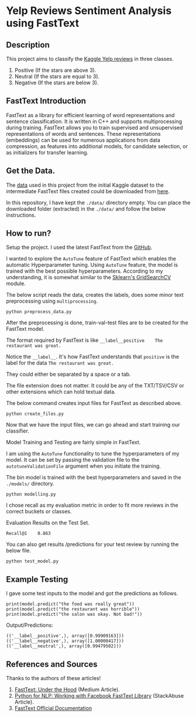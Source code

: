 # Yelp Reviews Sentiment Analysis using FastText

## Description

This project aims to classify the <a href="https://www.kaggle.com/yelp-dataset/yelp-dataset/version/4/">Kaggle Yelp reviews</a> in three classes.

1) Positive (If the stars are above 3).
2) Neutral  (If the stars are equal to 3).
3) Negative (If the stars are below 3).

## FastText Introduction

FastText as a library for efficient learning of word representations and sentence classification. It is written in C++ and supports multiprocessing during training. FastText allows you to train supervised and unsupervised representations of words and sentences. These representations (embeddings) can be used for numerous applications from data compression, as features into additional models, for candidate selection, or as initializers for transfer learning.

## Get the Data.

The <a href="https://drive.google.com/open?id=1wVN-TYx53pbTEnkHzcpMsm9SADvowUx3">data</a> used in this project from the initial Kaggle dataset to the intermediate FastText files created could be downloaded from <a href="https://drive.google.com/open?id=1wVN-TYx53pbTEnkHzcpMsm9SADvowUx3">here</a>.

In this repository, I have kept the `./data/` directory empty. You can place the downloaded folder (extracted) in the `./data/` and follow the below instructions.


## How to run?

Setup the project. I used the latest FastText from the <a href="https://github.com/facebookresearch/fastText">GitHub</a>.

I wanted to explore the `AutoTune` feature of FastText which enables the automatic Hyperparameter tuning. Using `AutoTune` feature, the model is trained with the best possible hyperparameters. According to my understanding, it is somewhat similar to the <a href="https://scikit-learn.org/stable/modules/generated/sklearn.model_selection.GridSearchCV.html">Sklearn's GridSearchCV</a> module.

The below script reads the data, creates the labels, does some minor text preprocessing using `multiprocessing`.

```
python preprocess_data.py
```

After the preprocessing is done, train-val-test files are to be created for the FastText model.

The format required by FastText is like `__label__positive    The restaurant was great.`

Notice the `__label__`. It's how FastText understands that `positive` is the label for the data `The restaurant was great.`

They could either be separated by a space or a tab.

The file extension does not matter. It could be any of the TXT/TSV/CSV or other extensions which can hold textual data.

The below command creates input files for FastText as described above.

```
python create_files.py
```

Now that we have the input files, we can go ahead and start training our classifier.

Model Training and Testing are fairly simple in FastText.

I am using the `AutoTune` functionality to tune the hyperparameters of my model. It can be set by passing the validation file to the `autotuneValidationFile` argument when you initiate the training.

The bin model is trained with the best hyperparameters and saved in the `./models/` directory. 

```
python modelling.py
```

I chose recall as my evaluation metric in order to fit more reviews in the correct buckets or classes.

Evaluation Results on the Test Set.

```
Recall@1	0.863
```

You can also get results /predictions for your test review by running the below file. 

```
python test_model.py
```

## Example Testing

I gave some test inputs to the model and got the predictions as follows. 

```
print(model.predict("the food was really great"))
print(model.predict("the restaurant was horrible"))
print(model.predict("the salon was okay. Not bad!"))
```

Output/Predictions:

```
(('__label__positive',), array([0.99909163]))
(('__label__negative',), array([1.00000417]))
(('__label__neutral',), array([0.99479502]))
```

## References and Sources

Thanks to the authors of these articles!

1) <a href="https://towardsdatascience.com/fasttext-under-the-hood-11efc57b2b3">FastText: Under the Hood</a> (Medium Article).
2) <a href="https://stackabuse.com/python-for-nlp-working-with-facebook-fasttext-library/">Python for NLP: Working with Facebook FastText Library</a> (StackAbuse Article).
3) <a href="https://fasttext.cc/">FastText Official Documentation</a> 
